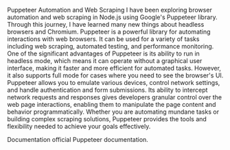 Puppeteer Automation and Web Scraping
I have been exploring browser automation and web scraping in Node.js using Google's Puppeteer library. Through this journey, I have learned many new things about headless browsers and Chromium. Puppeteer is a powerful library for automating interactions with web browsers. It can be used for a variety of tasks including web scraping, automated testing, and performance monitoring. One of the significant advantages of Puppeteer is its ability to run in headless mode, which means it can operate without a graphical user interface, making it faster and more efficient for automated tasks. However, it also supports full mode for cases where you need to see the browser's UI. Puppeteer allows you to emulate various devices, control network settings, and handle authentication and form submissions. Its ability to intercept network requests and responses gives developers granular control over the web page interactions, enabling them to manipulate the page content and behavior programmatically. Whether you are automating mundane tasks or building complex scraping solutions, Puppeteer provides the tools and flexibility needed to achieve your goals effectively.

Documentation
 official Puppeteer documentation.